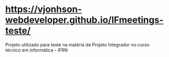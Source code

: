 # https://vjonhson-webdeveloper.github.io/IFmeetings-teste/
Projeto utilizado para teste na matéria de Projeto Integrador no curso técnico em informática - IFRN
